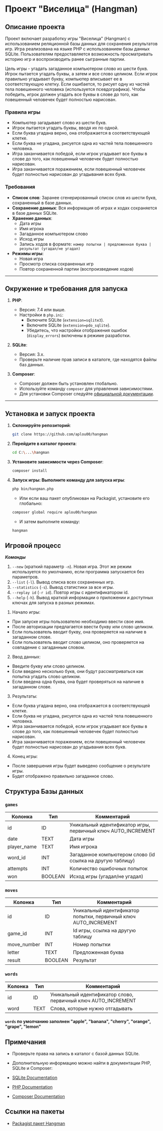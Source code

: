 # Проект "Виселица" (Hangman)

## Описание проекта

Проект включает разработку игры "Виселица" (Hangman) с использованием реляционной базы данных для сохранения результатов игр. Игра реализована на языке PHP с использованием базы данных SQLite. Пользователям предоставляется возможность просматривать историю игр и воспроизводить ранее сыгранные партии.

Цель игры - угадать загаданное компьютером слово из шести букв. Игрок пытается угадать буквы, а затем и все слово целиком. Если игрок правильно угадывает букву, компьютер вписывает ее в соответствующую клетку. Если ошибается, то рисует одну из частей тела повешенного человека (используется псевдографика). Чтобы победить, игрок должен угадать все буквы в слове до того, как повешенный человечек будет полностью нарисован.

### Правила игры

- Компьютер загадывает слово из шести букв.
- Игрок пытается угадать буквы, вводя их по одной.
- Если буква угадана верно, она отображается в соответствующей клетке.
- Если буква не угадана, рисуется одна из частей тела повешенного человека.
- Игра заканчивается победой, если игрок угадывает все буквы в слове до того, как повешенный человечек будет полностью нарисован.
- Игра заканчивается поражением, если повешенный человечек будет полностью нарисован до угадывания всех букв.

### Требования

- **Список слов**: Заранее сгенерированный список слов из шести букв, сохраненный в базе данных.
- **Сохранение данных**: Вся информация об играх и ходах сохраняется в базе данных SQLite.
- **Хранение данных**:
  - Дата игры
  - Имя игрока
  - Загаданное компьютером слово
  - Исход игры
  - Запись ходов в формате: `номер попытки | предложенная буква | результат (угадал/не угадал)`
- **Режимы игры**:
  - Новая игра
  - Просмотр списка сохраненных игр
  - Повтор сохраненной партии (воспроизведение ходов)

---

## Окружение и требования для запуска

1. **PHP**:
   - Версия: 7.4 или выше.
   - Настройки в `php.ini`:
     - Включите SQLite (`extension=sqlite3`).
     - Включите SQLite (`extension=pdo_sqlite`).
     - Убедитесь, что настройки отображения ошибок (`display_errors`) включены в режиме разработки.

2. **SQLite**:
   - Версия: 3.x.
   - Проверьте наличие прав записи в каталоге, где находятся файлы баз данных.

3. **Composer**:
   - Composer должен быть установлен глобально.
   - Используйте команду `composer` для управления зависимостями.
   - Для установки Composer следуйте [официальной документации](https://getcomposer.org/doc/00-intro.md).

---

## Установка и запуск проекта

1. **Склонируйте репозиторий**:
   ```bash
   git clone https://github.com/aplou00/hangman
   ```

2. **Перейдите в каталог проекта**:
   ```bash
   cd C:\...\hangman
   ```

3. **Установите зависимости через Composer**:
   ```bash
   composer install
   ```

4. **Запуск игры: Выполните команду для запуска игры**:
   ```bash
   php bin/hangman.php
   ```

   - Или если ваш пакет опубликован на Packagist, установите его глобально:

   ```bash
   composer global require aplou00/hangman
   ```

   - И затем выполните команду:
   ```bash
   hangman
   ```

## Игровой процесс
***Команды***
1. ```--new``` (краткий параметр ```-n```). Новая игра. Этот же режим используется по умолчанию, если программа запускается без параметров.
2. ```--list``` (```-l```). Вывод списка всех сохраненных игр.
3. ```--statistics``` (```-s```). Вывод статистики за все игры.
4. ```--replay id``` (```-r id```). Повтор игры с идентификатором id.
5. ```--help``` (```-h```). Вывод краткой информации о приложении и доступных ключах для запуска в разных режимах.

1) Начало игры:
- При запуске игры пользователю необходимо ввести свое имя.
- После авторизации предлагается ввести букву или слово целиком.
- Если пользователь вводит букву, она проверяется на наличие в загаданном слове.
- Если пользователь вводит слово целиком, оно проверяется на совпадение с загаданным словом.
2) Ввод данных:
- Введите букву или слово целиком.
- Если введено несколько букв, они будут рассматриваться как попытка угадать слово целиком.
- Если введена одна буква, она будет проверяться на наличие в загаданном слове.
3) Результаты:
- Если буква угадана верно, она отображается в соответствующей клетке.
- Если буква не угадана, рисуется одна из частей тела повешенного человека.
- Игра заканчивается победой, если игрок угадывает все буквы в слове до того, как повешенный человечек будет полностью нарисован.
- Игра заканчивается поражением, если повешенный человечек будет полностью нарисован до угадывания всех букв.
4) Конец игры:
- После завершения игры будет выведено сообщение о результате игры.
- Будет отображено правильно загаданное слово.

## Структура Базы данных

### `games`

| Колонка     | Тип     | Комментарий                                                   |
|-------------|---------|---------------------------------------------------------------|
| id          | ID      | Уникальный идентификатор игры, первичный ключ AUTO_INCREMENT  |
| date        | TEXT    | Дата игры                                                     |
| player_name | TEXT    | Имя игрока                                                    |
| word_id     | INT     | Загаданное компьютером слово (id ссылка на другую таблицу)    |
| attempts    | INT     | Количество ошибочных попыток                                  |
| won         | BOOLEAN | Исход игры (угадал/не угадал)                                 |

### `moves`

| Колонка     | Тип     | Комментарий                                                     |
|-------------|---------|-----------------------------------------------------------------|
| id          | ID      | Уникальный идентификатор попытки, первичный ключ AUTO_INCREMENT |
| game_id     | INT     | Id игры, ссылка на другую таблицу                               |
| move_number | INT     | Номер попытки                                                   |
| letter      | TEXT    | Предложенная буква                                              |
| result      | BOOLEAN | Результат                                                       |

### `words`

| Колонка  | Тип  | Комментарий                                                   |
|----------|------|---------------------------------------------------------------|
| id       | ID   | Уникальный идентификатор слово, первичный ключ AUTO_INCREMENT |
| word     | TEXT | Слова, которые нужно отгадывать                               |

#### `words` по умолчанию заполнен "apple", "banana", "cherry", "orange", "grape", "lemon"

## Примечания

- Проверьте права на запись в каталог с базой данных SQLite.

- Дополнительную информацию можно найти в документации PHP, SQLite и Composer:

- [SQLite Documentation](https://www.sqlite.org/docs.html)
- [PHP Documentation](https://www.php.net/docs.php)
- [Composer Documentation](https://getcomposer.org/doc/)

## Ссылки на пакеты
- [Packagist пакет Hangman](https://packagist.org/packages/aplou00/hangman#dev-main1)
